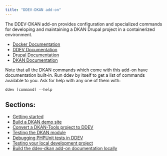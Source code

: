 ```yaml
---
title: "DDEV-DKAN add-on"
---
```


The DDEV-DKAN add-on provides configuration and specialized commands for developing and maintaining a DKAN Drupal project
in a containerized environment.

- [Docker Documentation](https://docs.docker.com/desktop/)
- [DDEV Documentation](https://ddev.readthedocs.io/en/stable/users/usage/)
- [Drupal Documentation](https://www.drupal.org/docs/getting-started/system-requirements)
- [DKAN Documentation](https://dkan.readthedocs.io/en/latest/index.html)

Note that all the DKAN commands which come with this add-on have documentation built-in.
Run ddev by itself to get a list of commands available to you. Ask for help with any one of them with:

    ddev [command] --help

## Sections:

- [Getting started](getting-started.md)
- [Build a DKAN demo site](demo.md)
- [Convert a DKAN-Tools project to DDEV](dktl-convert.md)
- [Testing the DKAN module](testing-dkan.md)
- [Debugging PHPUnit tests in DDEV](testing-debug-phpunit.md)
- [Testing your local development project](testing-project.md)
- [Build the ddev-dkan add-on documentation locally](build-docs.md)
